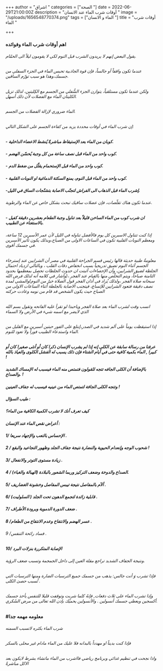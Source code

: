 +++
author = "اشراق "
categories = ["الصحة "]
date = 2022-06-29T21:00:00Z
description = "أوقات شرب الماء عند الانسان "
image = "/uploads/1656548770374.png"
tags = ["الماء و الانسان "]
title = "أوقات شرب الماء "

+++
### اهم أوقات شرب الماء وفوائده

###### يقول البعض إنهم لا يريدون الشرب قبل النوم لكي لا يقومون ليلاً الى الحمّام.

###### عندما تكون واقفاً أو جالساً، فإن قوة الجاذبية تحبس الماء في الجزء السفلي من جسمك،وهذا هو سبب تورّم الساقين.

###### ولكن عندما تكون مستلقياً، يتوازن الجزء السُّفلي من الجسم مع الكِليتين، لذلك تزيل الكليتان الماء مع الفضلات لأن ذلك أسهل.

###### الماء ضروري لإزالة الفضلات من الجسم.

###### إن شرب الماء في أوقات محددة يزيد من كفاءة الجسم على الشكل التالي:

##### - كوبان من الماء بعد الإستيقاظ مباشرةً يُنشط الاعضاء الداخلية.

##### - كوب واحد من الماء قبل نصف ساعة من كل وجبة يُحسّن الهضم.

##### - كوب واحد من الماء قبل الإستحمام يقلّل من ضغط الدم.

##### - كوب واحد من الماء قبل النوم، يمنع السكتة الدماغية او النوبات القلبية.

##### -إشرب الماء قبل الذهاب الى الفراش لتجنّب الاصابة بتشنّجات الساق في الليل.

###### عندما تكون هناك تقلّصات، فإن عضلات ساقيك تبحث بشكل خاص عن الماء والرطوبة.

##### - ان شرب كوب من الماء الساخن قليلاً بعد تناول وجبة الطعام بعشرين دقيقة كفيل بالاستغناء عن الطبيب.

###### إذا كنت تتناول الاسبرين كل يوم فالأفضل تناوله في الليل لأن عمر الأسبرين 12 ساعة، ومعظم النوبات القلبية تكون في الساعات الاولى من الصباح،وبذلك يكون تأثير الأسبرين في جسمك أقوى.

###### معلومةٌ طبية حديثة قالها رئيس قسم الجراحة القلبية في مصر أن الشرايين عند إسترخاء الجسم أثناء النوم تضيق تدريجياً بسبب انخفاض دقات القلب ، وبالتالي ازدياد احتمال الجلطة لضيق الشرايين، وأن الإحصاءات أثبتت ان حدوث الجلطات تحصل بمعظمها بحدود الثامنة صباحاً، ويتم التخلّص منها بالقيام عند الفجر ،(وأشار في كلامه أنه لذلك فرض الله سبحانه صلاة الفجر ،ولذلك يُزاد في أذان الفجر قول الصلاة خيرٌ من النوم)والمشي لمدة نصف دقيقة فتعود الشرايين للإتساع، فيتجنب الاصابة بالجلطة أثناء الساعات الاولى من الصباح حيث يكون الشخص قد قام من نومه وعادت حركته

###### انسب وقت لشرب الماء بعد صلاة الفجر وياحبذا لو تقرأ عليه الفاتحه وتقول بسم الله الذي لايضر مع اسمه شيء في الأرض ولا السماء

###### إذا استيقظت يوماً على ألم شديد في الصدر،إبتلع على الفور حبتين أسبرين مع القليل من الماء واستدعاء الطبيب فوراً  ولا تعود للنوم.

##### *عرفنا من رسالة سابقة عن الكلى إنه إذا لم يشرب الإنسان ذكرا كان أو أنثى صغيرا كان أو كبيرا , الماء بكمية كافية حتى في أيام الشتاء فإن ذلك يسبب له الفشل الكلوى والعياذ بالله !*

#####  *بالإضافة أن الكلى الجافه تتجه للقولون فتمتص منه الماء فيسبب له الإمساك الشديد والصداع. !*

##### *وتتجه الكلى الجافة لتمتص الماء من عينيه فيسبب له جفاف العينين !*

##### *طيب السؤال :*

 

##### *كيف تعرف أنك لا تشرب الكمية الكافية من الماء؟*

##### *أعراض نقص الماء عند الإنسان :*

##### *1/ الإحساس بالتعب والإجهاد سريعا .*

##### *2 / شحوب الوجه وإنعدام الحيوية والنضارة نتيجة جفاف الجلد وظهور التجاعيد والبقع !*

##### *3/ زيادة مستوى التوتر والانفعال .*

##### *4 / الصداع والدوخة وضعف التركيز وربما الشعور بالبلادة (الهبالة والغباء).*

##### *5/ ألآم بالمفاصل نتيجة تيبس المفاصل وخشونة الغضاريف .*

##### *6/ قابلية زائدة لتجمع الدهون تحت الجلد ( السلوليت) .*

##### *7/ ضعف الدورة الدموية وبرودة الأطراف .*

##### *8 /عسر الهضم والانتفاخ وعدم الانتفاع من الطعام .*

###### *9 /فساد رائحة التنفس .*

##### *10/ الإصابة المتكررة بنزلات البرد*

###### *ونتيجة الجفاف الشديد تراجع مقلة العين إلى داخل الجمجمة وتسبب ضعف الرؤية.*

 

###### *فإذا تشرب وَ أنت جالس: يذهب من جسمك جميع الترسبات الضارة ومنها الترسبات التي تُسبب حصىَ الكلى .*

###### *وإذا تشرب الماء على ثلاث دفعات, فإنهُ كلما شربت وتوقفت قليلا للتنفس يأخذ جسمك أكسجين ويعطي جسمك  أنسولين . والأنسولين يحميّك بإذن الله تعالى من مرض السُكري.*

### #معلومه مهمه جدا 

###### شرب الماء بكثره لاتسبب السمنه 

###### فإذا كنت بديناً او مهدداً  بالبدانه فلا عليك من الماء  مادام غير محلى بالسكر 

###### واذا نجحت في تنظيم غذائي  وبرنامج رياضي فااشرب من الماء ماتشاء بشرط لايكون بعد الاكل مباشرةً